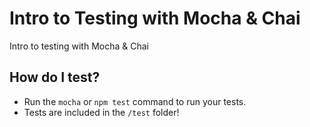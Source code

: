 # Intro to Testing with Mocha & Chai

Intro to testing with Mocha &amp; Chai

## How do I test?

* Run the `mocha` or `npm test` command to run your tests.
* Tests are included in the `/test` folder!
